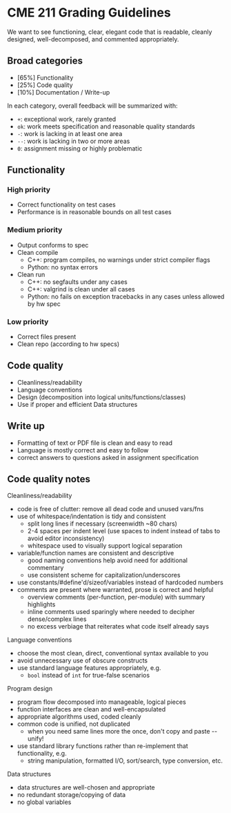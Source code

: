 # CME 211 Grading Guidelines

We want to see functioning, clear, elegant code that is readable, cleanly
designed, well-decomposed, and commented appropriately.

## Broad categories
 
* [65%] Functionality
* [25%] Code quality
* [10%] Documentation / Write-up

In each category, overall feedback will be summarized with:

* `+`: exceptional work, rarely granted
* `ok`: work meets specification and reasonable quality standards
* `-`: work is lacking in at least one area
* `--`: work is lacking in two or more areas
* `0`: assignment missing or highly problematic

## Functionality

### High priority

* Correct functionality on test cases
* Performance is in reasonable bounds on all test cases

### Medium priority

* Output conforms to spec
* Clean compile
  * C++: program compiles, no warnings under strict compiler flags 
  * Python: no syntax errors
* Clean run
  * C++: no segfaults under any cases
  * C++: valgrind is clean under all cases
  * Python: no fails on exception tracebacks in any cases unless allowed by hw spec

### Low priority

* Correct files present
* Clean repo (according to hw specs)

## Code quality

* Cleanliness/readability
* Language conventions
* Design (decomposition into logical units/functions/classes)
* Use if proper and efficient Data structures

## Write up

* Formatting of text or PDF file is clean and easy to read
* Language is mostly correct and easy to follow
* correct answers to questions asked in assignment specification

## Code quality notes

Cleanliness/readability

* code is free of clutter: remove all dead code and unused vars/fns
* use of whitespace/indentation is tidy and consistent
  * split long lines if necessary (screenwidth ~80 chars)
  * 2-4 spaces per indent level (use spaces to indent instead of tabs to avoid editor inconsistency)
  * whitespace used to visually support logical separation
* variable/function names are consistent and descriptive
  * good naming conventions help avoid need for additional commentary
  * use consistent scheme for capitalization/underscores
* use constants/#define'd/sizeof/variables instead of hardcoded numbers
* comments are present where warranted, prose is correct and helpful
  * overview comments (per-function, per-module) with summary highlights
  * inline comments used sparingly where needed to decipher dense/complex lines
  * no excess verbiage that reiterates what code itself already says

Language conventions

* choose the most clean, direct, conventional syntax available to you
* avoid unnecessary use of obscure constructs
* use standard language features appropriately, e.g.
  * `bool` instead of `int` for true-false scenarios

Program design

* program flow decomposed into manageable, logical pieces
* function interfaces are clean and well-encapsulated
* appropriate algorithms used, coded cleanly
* common code is unified, not duplicated
  * when you need same lines more the once, don't copy and paste -- unify!
* use standard library functions rather than re-implement that functionality, e.g.
  * string manipulation, formatted I/O, sort/search, type conversion, etc.

Data structures

* data structures are well-chosen and appropriate
* no redundant storage/copying of data
* no global variables
